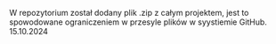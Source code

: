 W repozytorium został dodany plik .zip z całym projektem, jest to spowodowane ograniczeniem w przesyle plików w syystiemie GitHub.
15.10.2024

